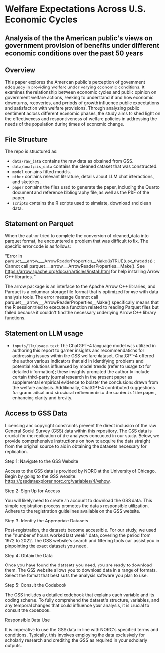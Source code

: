 # Welfare Expectations Across U.S. Economic Cycles
## Analysis of the the American public's views on government provision of benefits under different economic conditions over the past 50 years

## Overview

This paper explores the American public's perception of government adequacy in providing welfare under varying economic conditions. It examines the relationship between economic cycles and public opinion on government welfare actions, seeking to understand if and how economic downturns, recoveries, and periods of growth influence public expectations and satisfaction with welfare provisions. Through analyzing public sentiment across different economic phases, the study aims to shed light on the effectiveness and responsiveness of welfare policies in addressing the needs of the population during times of economic change.

## File Structure

The repo is structured as:

-   `data/raw_data` contains the raw data as obtained from GSS.
-   `data/analysis_data` contains the cleaned dataset that was constructed.
-   `model` contains fitted models. 
-   `other` contains relevant literature, details about LLM chat interactions, and sketches.
-   `paper` contains the files used to generate the paper, including the Quarto document and reference bibliography file, as well as the PDF of the paper. 
-   `scripts` contains the R scripts used to simulate, download and clean data.

## Statement on Parquet

When the author tried to complete the conversion of cleaned_data into parquet format, he encountered a problem that was difficult to fix. The specific error code is as follows:

"Error in parquet___arrow___ArrowReaderProperties__Make(isTRUE(use_threads)) :
   Cannot call parquet___arrow___ArrowReaderProperties__Make(). See https://arrow.apache.org/docs/r/articles/install.html for help installing Arrow C++ libraries. ”

The arrow package is an interface to the Apache Arrow C++ libraries, and Parquet is a columnar storage file format that is optimized for use with data analysis tools. The error message Cannot call parquet___arrow___ArrowReaderProperties__Make() specifically means that the R session tried to execute a function related to reading Parquet files but failed because it couldn't find the necessary underlying Arrow C++ library functions.

## Statement on LLM usage

- `inputs/llm/usage.text` The ChatGPT-4 language model was utilized in authoring this report to garner insights and recommendations for addressing issues within the GSS welfare dataset. ChatGPT-4 offered the author various indicators that aid in identifying problems and potential solutions influenced by model trends (refer to usage.txt for detailed information); these insights prompted the author to include certain third-party journal research in the present paper as supplemental empirical evidence to bolster the conclusions drawn from the welfare analysis. Additionally, ChatGPT-4 contributed suggestions for grammatical and structural refinements to the content of the paper, enhancing clarity and brevity.


## Access to GSS Data

Licensing and copyright constraints prevent the direct inclusion of the raw General Social Survey (GSS) data within this repository. The GSS data is crucial for the replication of the analyses conducted in our study. Below, we provide comprehensive instructions on how to acquire the data straight from the original source to aid in obtaining the datasets necessary for replication.

Step 1: Navigate to the GSS Website

Access to the GSS data is provided by NORC at the University of Chicago. Begin by going to the GSS website: https://gssdataexplorer.norc.org/variables/4/vshow.

Step 2: Sign Up for Access

You will likely need to create an account to download the GSS data. This simple registration process promotes the data's responsible utilization. Adhere to the registration guidelines available on the GSS website.

Step 3: Identify the Appropriate Datasets

Post-registration, the datasets become accessible. For our study, we used the "number of hours worked last week" data, covering the period from 1972 to 2022. The GSS website's search and filtering tools can assist you in pinpointing the exact datasets you need.

Step 4: Obtain the Data

Once you have found the datasets you need, you are ready to download them. The GSS website allows you to download data in a range of formats. Select the format that best suits the analysis software you plan to use.

Step 5: Consult the Codebook

The GSS includes a detailed codebook that explains each variable and its coding scheme. To fully comprehend the dataset's structure, variables, and any temporal changes that could influence your analysis, it is crucial to consult the codebook.

Responsible Data Use

It is imperative to use the GSS data in line with NORC's specified terms and conditions. Typically, this involves employing the data exclusively for scholarly research and crediting the GSS as required in your scholarly outputs.
